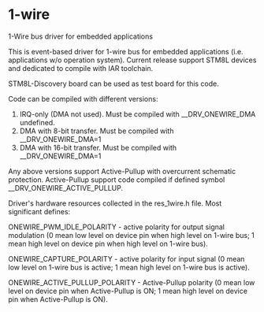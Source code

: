 # 1-wire
1-Wire bus driver for embedded applications

This is event-based driver for 1-wire bus for embedded applications (i.e. applications w/o operation system).
Current release support STM8L devices and dedicated to compile with IAR toolchain.

STM8L-Discovery board can be used as test board for this code.

Code can be compiled with different versions:
1. IRQ-only (DMA not used). Must be compiled with __DRV_ONEWIRE_DMA undefined.
2. DMA with 8-bit transfer. Must be compiled with __DRV_ONEWIRE_DMA=1
3. DMA with 16-bit transfer. Must be compiled with __DRV_ONEWIRE_DMA=1

Any above versions support Active-Pullup with overcurrent schematic protection. Active-Pullup support code compiled if defined symbol __DRV_ONEWIRE_ACTIVE_PULLUP.

Driver's hardware resources collected in the res_1wire.h file. Most significant defines:

ONEWIRE_PWM_IDLE_POLARITY - active polarity for output signal modulation (0 mean low level on device pin when high level on 1-wire bus; 1 mean high level on device pin when high level on 1-wire bus).

ONEWIRE_CAPTURE_POLARITY - active polarity for input signal (0 mean low level on 1-wire bus is active; 1 mean high level on 1-wire bus is active).

ONEWIRE_ACTIVE_PULLUP_POLARITY - Active-Pullup polarity (0 mean low level on device pin when Active-Pullup is ON; 1 mean high level on device pin when Active-Pullup is ON).
